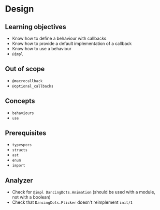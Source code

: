 # Design

## Learning objectives

- Know how to define a behaviour with callbacks
- Know how to provide a default implementation of a callback
- Know how to use a behaviour
- `@impl`

## Out of scope

- `@macrocallback`
- `@optional_callbacks`

## Concepts

- `behaviours`
- `use`

## Prerequisites

- `typespecs`
- `structs`
- `ast`
- `enum`
- `import`

## Analyzer

- Check for `@impl DancingDots.Animation` (should be used with a module, not with a boolean)
- Check that `DancingDots.Flicker` doesn't reimplement `init/1`
